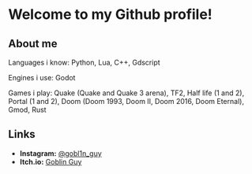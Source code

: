 # Welcome to my Github profile!

## About me

Languages i know: Python, Lua, C++, Gdscript

Engines i use: Godot

Games i play: Quake (Quake and Quake 3 arena), TF2, Half life (1 and 2), Portal (1 and 2), Doom (Doom 1993, Doom II, Doom 2016, Doom Eternal), Gmod, Rust

## Links

- **Instagram:** [@gobl1n_guy](https://www.instagram.com/gobl1n_guy/)
- **Itch.io:** [Goblin Guy](https://th4t-1g0bl1n.itch.io/)


